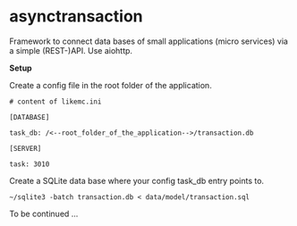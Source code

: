# asynctransaction
Framework to connect data bases of small applications (micro services) via 
a simple (REST-)API. Use aiohttp.

**Setup**

Create a config file in the root folder of the application.

`# content of likemc.ini`
    
`[DATABASE]`

`task_db: /<--root_folder_of_the_application-->/transaction.db`

`[SERVER]`

`task: 3010`


Create a SQLite data base where your config task_db entry points to.

`~/sqlite3 -batch transaction.db < data/model/transaction.sql`

To be continued ...




